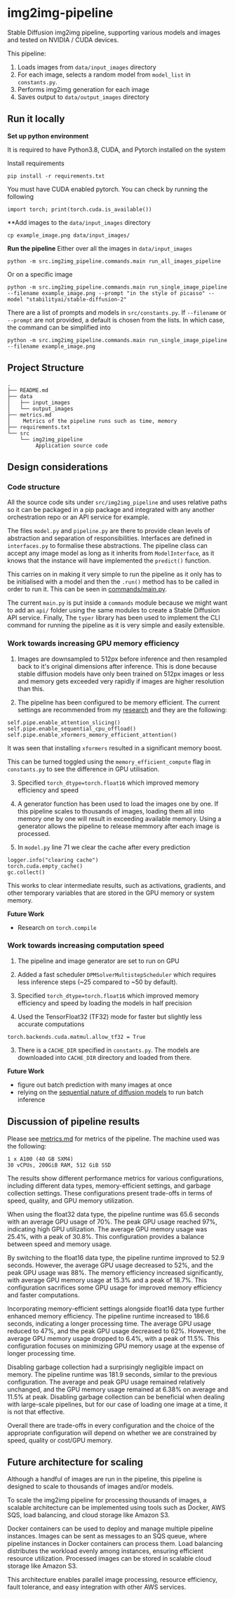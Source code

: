  # img2img-pipeline

Stable Diffusion img2img pipeline, supporting various models and images and 
tested on NVIDIA / CUDA devices.

This pipeline:

1. Loads images from `data/input_images` directory
2. For each image, selects a random model from `model_list` in `constants.py`.
3. Performs img2img generation for each image
4. Saves output to `data/output_images` directory

## Run it locally

**Set up python environment**

It is required to have Python3.8, CUDA, and Pytorch installed on the system

Install requirements
```
pip install -r requirements.txt
```
You must have CUDA enabled pytorch. You can check by running the following
```
import torch; print(torch.cuda.is_available())
```

**Add images to the `data/input_images` directory
```
cp example_image.png data/input_images/
```

**Run the pipeline**
Either over all the images in `data/input_images`

```
python -m src.img2img_pipeline.commands.main run_all_images_pipeline
```

Or on a specific image
```
python -m src.img2img_pipeline.commands.main run_single_image_pipeline --filename example_image.png --prompt "in the style of picasso" --model "stabilityai/stable-diffusion-2"
```
There are a list of prompts and models in `src/constants.py`. If `--filename` or `--prompt` are not provided,
a default is chosen from the lists. In which case, the command can be simplified into
```
python -m src.img2img_pipeline.commands.main run_single_image_pipeline --filename example_image.png
```

## Project Structure
```
.
├── README.md
├── data
│   ├── input_images
│   └── output_images
├── metrics.md
│    Metrics of the pipeline runs such as time, memory
├── requirements.txt
└── src
    └── img2img_pipeline
         Application source code
```

## Design considerations

### Code structure

All the source code sits under `src/img2img_pipeline` and uses relative paths so
it can be packaged in a pip package and integrated with any another orchestration repo
or an API service for example.

The files `model.py` and `pipeline.py` are there to provide clean levels of
abstraction and separation of responsibilities. Interfaces are defined in
`interfaces.py` to formalise these abstractions. The pipeline class can accept
any image model as long as it inherits from `ModelInterface`, as it knows that
the instance will have implemented the `predict()` function.

This carries on in making it very simple to run the pipeline as it only has to be
initialised with a model and then the `.run()` method has to be called in order
to run it. This can be seen in [commands/main.py](./src/img2img_pipeline/commands/main.py).

The current `main.py` is put inside a `commands` module because we might want to add an `api/` folder using the same modules to create a Stable Diffusion API service. Finally, The `typer` library has been used to implement the CLI command for running the pipeline as it is very simple and easily extensible.


### Work towards increasing GPU memory efficiency

1. Images are downsampled to 512px before inference and then resampled back to it's original dimensions after
inference. This is done because stable diffusion models have only been trained on 512px images or less and memory
gets exceeded very rapidly if images are higher resolution than this.

2. The pipeline has been configured to be memory efficient. The current settings are recommended from my [research](https://huggingface.co/docs/diffusers/optimization/fp16) and they are the following:
```
self.pipe.enable_attention_slicing()
self.pipe.enable_sequential_cpu_offload()
self.pipe.enable_xformers_memory_efficient_attention()
```
It was seen that installing `xformers` resulted in a significant memory boost.

This can be turned toggled using the
`memory_efficient_compute` flag in `constants.py` to see the difference in GPU utilisation. 

3. Specified `torch_dtype=torch.float16` which improved memory efficiency and speed

4. A generator function has been used to load the images one by one. If this pipeline scales to thousands of images, loading them all into memory one by one will result in exceeding available memory. Using a generator allows the pipeline to release memmory after each image is processed.

5. In `model.py` line 71 we clear the cache after every prediction
```
logger.info("clearing cache")
torch.cuda.empty_cache()
gc.collect()
```
This works to clear intermediate results, such as activations, gradients, and other temporary variables that are stored in the GPU memory or system memory. 

**Future Work**
- Research on `torch.compile`


### Work towards increasing computation speed
1. The pipeline and image generator are set to run on GPU

2. Added a fast scheduler `DPMSolverMultistepScheduler` which requires
less inference steps (~25 compared to ~50 by default).

2. Specified `torch_dtype=torch.float16` which improved memory efficiency and speed by loading the models in half precision

3. Used the TensorFloat32 (TF32) mode for faster but slightly less accurate computations
```
torch.backends.cuda.matmul.allow_tf32 = True
```

3. There is a `CACHE_DIR` specified in `constants.py`. The models are downloaded 
into `CACHE_DIR` directory and loaded from there.

**Future Work**
- figure out batch prediction with many images at once
- relying on the [sequential nature of diffusion models](https://lightning.ai/pages/community/optimize-inference-scheduler/) to run batch inference

## Discussion of pipeline results

Please see [metrics.md](./metrics.md) for metrics of the pipeline. 
The machine used was the following:
```
1 x A100 (40 GB SXM4)
30 vCPUs, 200GiB RAM, 512 GiB SSD
```

The results show different performance metrics for various configurations, including different data types, memory-efficient settings, and garbage collection settings. These configurations present trade-offs in terms of speed, quality, and GPU memory utilization.

When using the float32 data type, the pipeline runtime was 65.6 seconds with an average GPU usage of 70%. The peak GPU usage reached 97%, indicating high GPU utilization. The average GPU memory usage was 25.4%, with a peak of 30.8%. This configuration provides a balance between speed and memory usage.

By switching to the float16 data type, the pipeline runtime improved to 52.9 seconds. However, the average GPU usage decreased to 52%, and the peak GPU usage was 88%. The memory efficiency increased significantly, with average GPU memory usage at 15.3% and a peak of 18.7%. This configuration sacrifices some GPU usage for improved memory efficiency and faster computations.

Incorporating memory-efficient settings alongside float16 data type further enhanced memory efficiency. The pipeline runtime increased to 186.6 seconds, indicating a longer processing time. The average GPU usage reduced to 47%, and the peak GPU usage decreased to 62%. However, the average GPU memory usage dropped to 6.4%, with a peak of 11.5%. This configuration focuses on minimizing GPU memory usage at the expense of longer processing time.

Disabling garbage collection had a surprisingly negligible impact on memory. The pipeline runtime was 181.9 seconds, similar to the previous configuration. The average and peak GPU usage remained relatively unchanged, and the GPU memory usage remained at 6.38% on average and 11.5% at peak. Disabling garbage collection can be beneficial when dealing with large-scale pipelines, but for our case of loading one image at a time, it is not that effective.

Overall there are trade-offs in every configuration and the choice of the appropriate configuration will depend on whether we are constrained by speed, quality or cost/GPU memory.

## Future architecture for scaling

Although a handful of images are run in the pipeline, this pipeline is designed to scale to
thousands of images and/or models.

To scale the img2img pipeline for processing thousands of images, a scalable architecture can be implemented using tools such as Docker, AWS SQS, load balancing, and cloud storage like Amazon S3. 

Docker containers can be used to deploy and manage multiple pipeline instances. Images can be sent as messages to an SQS queue, where pipeline instances in Docker containers can process them. Load balancing distributes the workload evenly among instances, ensuring efficient resource utilization. Processed images can be stored in scalable cloud storage like Amazon S3. 

This architecture enables parallel image processing, resource efficiency, fault tolerance, and easy integration with other AWS services.

